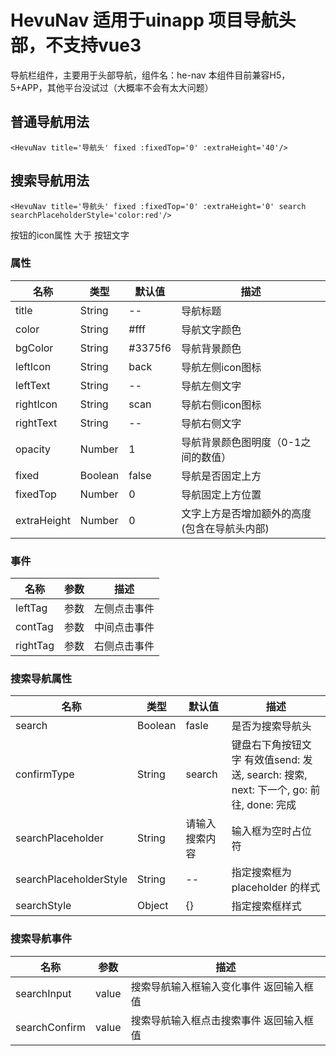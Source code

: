 
# HevuNav 适用于uinapp 项目导航头部，不支持vue3
导航栏组件，主要用于头部导航，组件名：he-nav
本组件目前兼容H5，5+APP，其他平台没试过（大概率不会有太大问题）

## 普通导航用法
`<HevuNav title='导航头' fixed :fixedTop='0' :extraHeight='40'/>`
## 搜索导航用法
`<HevuNav title='导航头' fixed :fixedTop='0' :extraHeight='0' search searchPlaceholderStyle='color:red'/>`

按钮的icon属性 大于 按钮文字
### 属性
| 名称                        | 类型          | 默认值          | 描述                                               |
| ----------------------------|--------------| ------------- | ---------------------------------------------------|
|title                       | String       | --             | 导航标题                 |
|color                       | String       | #fff           | 导航文字颜色              |
|bgColor                     | String       | #3375f6        | 导航背景颜色              |
|leftIcon                    | String       | back           | 导航左侧icon图标          |
|leftText                    | String       | --             | 导航左侧文字              |
|rightIcon                   | String       | scan           | 导航右侧icon图标          |
|rightText                   | String       | --             | 导航右侧文字              |
|opacity                     | Number       | 1              | 导航背景颜色图明度（0-1之间的数值）|
|fixed                       | Boolean      | false          | 导航是否固定上方                 |
|fixedTop                    | Number       | 0              | 导航固定上方位置                 |
|extraHeight                 | Number       | 0              | 文字上方是否增加额外的高度(包含在导航头内部)|

### 事件
| 名称                        | 参数         |描述                            |
|----------------------------|--------------|-------------------------------|
| leftTag                    | 参数         |左侧点击事件                      |
| contTag                    | 参数         |中间点击事件                      |
| rightTag                   | 参数         |右侧点击事件                      |

### 搜索导航属性
| 名称                        | 类型          | 默认值          | 描述                                               |
| ---------------------------|---------------| ------------- | ---------------------------------------------------|
|search                      | Boolean      | fasle          | 是否为搜索导航头                 |
|confirmType                 | String       | search         | 键盘右下角按钮文字 有效值send: 发送, search: 搜索, next: 下一个, go: 前往,  done: 完成|
|searchPlaceholder           | String       | 请输入搜索内容   | 输入框为空时占位符              |
|searchPlaceholderStyle      | String       | --             | 指定搜索框为 placeholder 的样式          |
|searchStyle                 | Object       | {}             | 指定搜索框样式              |


### 搜索导航事件
| 名称                        | 参数         |描述                            |
|----------------------------|--------------|-------------------------------|
| searchInput                | value        |搜索导航输入框输入变化事件 返回输入框值   |
| searchConfirm              | value        |搜索导航输入框点击搜索事件 返回输入框值   |

